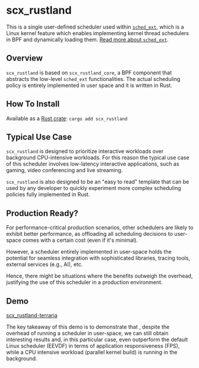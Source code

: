 # scx_rustland

This is a single user-defined scheduler used within [`sched_ext`](https://github.com/sched-ext/scx/tree/main), which is a Linux kernel feature which enables implementing kernel thread schedulers in BPF and dynamically loading them. [Read more about `sched_ext`](https://github.com/sched-ext/scx/tree/main).

## Overview

`scx_rustland` is based on `scx_rustland_core`, a BPF component that abstracts
the low-level `sched_ext` functionalities. The actual scheduling policy is
entirely implemented in user space and it is written in Rust.

## How To Install

Available as a [Rust crate](https://crates.io/crates/scx_rustland): `cargo add scx_rustland`

## Typical Use Case

`scx_rustland` is designed to prioritize interactive workloads over background
CPU-intensive workloads. For this reason the typical use case of this scheduler
involves low-latency interactive applications, such as gaming, video
conferencing and live streaming.

`scx_rustland` is also designed to be an "easy to read" template that can be used
by any developer to quickly experiment more complex scheduling policies fully
implemented in Rust.

## Production Ready?

For performance-critical production scenarios, other schedulers are likely
to exhibit better performance, as offloading all scheduling decisions to
user-space comes with a certain cost (even if it's minimal).

However, a scheduler entirely implemented in user-space holds the potential for
seamless integration with sophisticated libraries, tracing tools, external
services (e.g., AI), etc.

Hence, there might be situations where the benefits outweigh the overhead,
justifying the use of this scheduler in a production environment.

## Demo

[scx_rustland-terraria](https://github.com/sched-ext/scx/assets/1051723/42ec3bf2-9f1f-4403-80ab-bf5d66b7c2d5)

The key takeaway of this demo is to demonstrate that , despite the overhead of
running a scheduler in user-space, we can still obtain interesting results and,
in this particular case, even outperform the default Linux scheduler (EEVDF) in
terms of application responsiveness (FPS), while a CPU intensive workload
(parallel kernel build) is running in the background.
